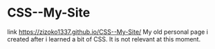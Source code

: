 # CSS--My-Site
link https://zizoko1337.github.io/CSS--My-Site/
My old personal page i created after i learned a bit of CSS.
It is not relevant at this moment.
